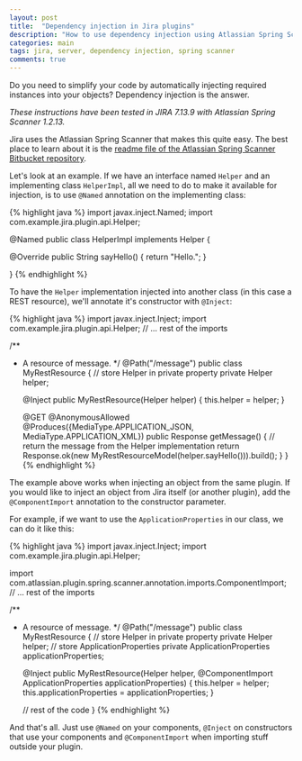 ```yaml
---
layout: post
title:  "Dependency injection in Jira plugins"
description: "How to use dependency injection using Atlassian Spring Scanner."
categories: main
tags: jira, server, dependency injection, spring scanner
comments: true
---
```


Do you need to simplify your code by automatically injecting required instances into your objects? Dependency injection is the answer.

*These instructions have been tested in JIRA 7.13.9 with Atlassian Spring Scanner 1.2.13.*

Jira uses the Atlassian Spring Scanner that makes this quite easy. The best place to learn about it is the [readme file of the Atlassian Spring Scanner Bitbucket repository](https://bitbucket.org/atlassian/atlassian-spring-scanner/src/1.2.x/).

Let's look at an example. If we have an interface named `Helper` and an implementing class `HelperImpl`, all we need to do to make it available for injection, is to use `@Named` annotation on the implementing class:

{% highlight java %}
import javax.inject.Named;
import com.example.jira.plugin.api.Helper;

@Named
public class HelperImpl implements Helper {

  @Override
  public String sayHello() {
    return "Hello.";
  }

}
{% endhighlight %}

To have the `Helper` implementation injected into another class (in this case a REST resource), we'll annotate it's constructor with `@Inject`:

{% highlight java %}
import javax.inject.Inject;
import com.example.jira.plugin.api.Helper;
// ... rest of the imports

/**
 * A resource of message.
 */
@Path("/message")
public class MyRestResource {
    // store Helper in private property
    private Helper helper;
    
    @Inject
    public MyRestResource(Helper helper) {
      this.helper = helper;
    }
    
    @GET
    @AnonymousAllowed
    @Produces({MediaType.APPLICATION_JSON, MediaType.APPLICATION_XML})
    public Response getMessage()
    {
      // return the message from the Helper implementation
      return Response.ok(new MyRestResourceModel(helper.sayHello())).build();
    }
}
{% endhighlight %}

The example above works when injecting an object from the same plugin. If you would like to inject an object from Jira itself (or another plugin), add the `@ComponentImport` annotation to the constructor parameter.

For example, if we want to use the `ApplicationProperties` in our class, we can do it like this:

{% highlight java %}
import javax.inject.Inject;
import com.example.jira.plugin.api.Helper;

import com.atlassian.plugin.spring.scanner.annotation.imports.ComponentImport;
// ... rest of the imports

/**
 * A resource of message.
 */
@Path("/message")
public class MyRestResource {
    // store Helper in private property
    private Helper helper;
    // store ApplicationProperties
    private ApplicationProperties applicationProperties;
    
    @Inject
    public MyRestResource(Helper helper, @ComponentImport ApplicationProperties applicationProperties) {
      this.helper = helper;
      this.applicationProperties = applicationProperties;
    }
    
    // rest of the code
}
{% endhighlight %}

And that's all. Just use `@Named` on your components, `@Inject` on constructors that use your components and `@ComponentImport` when importing stuff outside your plugin.